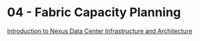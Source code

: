 # 04 - Fabric Capacity Planning

[Introduction to Nexus Data Center Infrastructure and Architecture](https://www.ciscopress.com/articles/article.asp?p=2762085&seqNum=2)